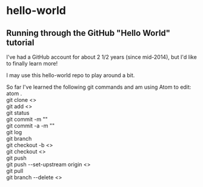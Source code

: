 # hello-world
Running through the GitHub "Hello World" tutorial
-------------------------------------
I've had a GitHub account for about 2 1/2 years (since mid-2014), but I'd like to finally learn more!

I may use this hello-world repo to play around a bit.

So far I've learned the following git commands and am using Atom to edit:  
atom .  
git clone <>  
git add <>  
git status  
git commit -m ""  
git commit -a -m ""  
git log  
git branch  
git checkout -b <>  
git checkout <>  
git push  
git push --set-upstream origin <>  
git pull  
git branch --delete <>  

